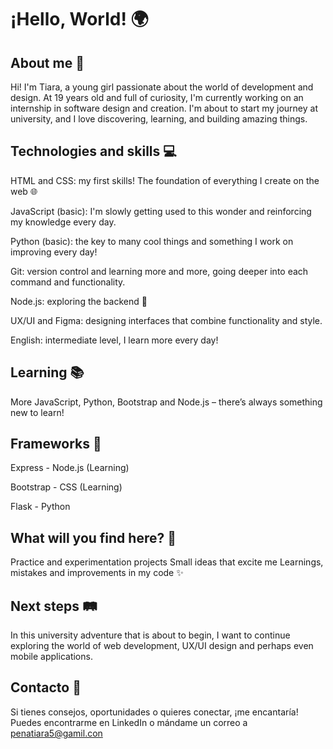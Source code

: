 # ¡Hello, World! 🌍

## About me 🌸

Hi! I'm Tiara, a young girl passionate about the world of development and design. At 19 years old and full of curiosity, I'm currently working on an internship in software design and creation. I'm about to start my journey at university, and I love discovering, learning, and building amazing things.

## Technologies and skills 💻

HTML and CSS: my first skills! The foundation of everything I create on the web 🌐

JavaScript (basic): I'm slowly getting used to this wonder and reinforcing my knowledge every day.

Python (basic): the key to many cool things and something I work on improving every day!

Git: version control and learning more and more, going deeper into each command and functionality.

Node.js: exploring the backend 🌌

UX/UI and Figma: designing interfaces that combine functionality and style.

English: intermediate level, I learn more every day!

## Learning 📚
More JavaScript, Python, Bootstrap and Node.js – there’s always something new to learn!

## Frameworks 🚀
Express - Node.js (Learning)

Bootstrap - CSS (Learning)

Flask - Python

## What will you find here? 🚀

Practice and experimentation projects
Small ideas that excite me
Learnings, mistakes and improvements in my code ✨

## Next steps 🛤️
In this university adventure that is about to begin, I want to continue exploring the world of web development, UX/UI design and perhaps even mobile applications.

## Contacto 💌
Si tienes consejos, oportunidades o quieres conectar, ¡me encantaría! Puedes encontrarme en LinkedIn o mándame un correo a penatiara5@gamil.con
